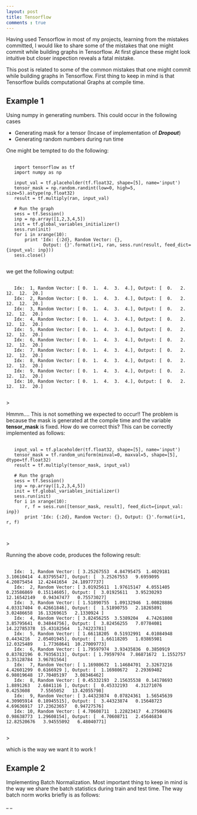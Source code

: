 ```yaml
---
layout: post
title: Tensorflow
comments : true
---
```


<script src="https://cdnjs.cloudflare.com/ajax/libs/mathjax/2.7.0/MathJax.js?config=TeX-AMS-MML_HTMLorMML" type="text/javascript"></script>
<link rel="stylesheet" href="./../css/prism.css">
<script src="./../js/prism.js"></script>

Having used Tensorflow in most of my projects, learning from the mistakes committed, I would like to share some of the mistakes that one might commit while building graphs in Tensorflow. At first glance these might look intuitive but closer inspection reveals a fatal mistake.

This post is related to some of the common mistakes that one might commit while building graphs in Tensorflow. First thing to keep in mind is that Tensorflow builds computational Graphs at compile time.

## Example 1

Using numpy in generating numbers. This could occur in the following cases

- Generating mask for a tensor (Incase of implementation of _**Dropout**_)
- Generating random numbers during run time

One might be tempted to do the following:

<pre>
  <code class="language-python">
   import tensorflow as tf
   import numpy as np

   input_val = tf.placeholder(tf.float32, shape=[5], name='input')
   tensor_mask = np.random.randint(low=0, high=5, size=5).astype(np.float32)
   result = tf.multiply(ran, input_val)

   # Run the graph
   sess = tf.Session()
   inp = np.array([1,2,3,4,5])
   init = tf.global_variables_initializer()
   sess.run(init)
   for i in xrange(10):
       print 'Idx: {:2d}, Random Vector: {},
              Output: {}'.format(i+1, ran, sess.run(result, feed_dict={input_val: inp}))
   sess.close()
  </code>
</pre>

we get the following output:
<pre>
   <code class="language-python">
   Idx:  1, Random Vector: [ 0.  1.  4.  3.  4.], Output: [  0.   2.  12.  12.  20.]
   Idx:  2, Random Vector: [ 0.  1.  4.  3.  4.], Output: [  0.   2.  12.  12.  20.]
   Idx:  3, Random Vector: [ 0.  1.  4.  3.  4.], Output: [  0.   2.  12.  12.  20.]
   Idx:  4, Random Vector: [ 0.  1.  4.  3.  4.], Output: [  0.   2.  12.  12.  20.]
   Idx:  5, Random Vector: [ 0.  1.  4.  3.  4.], Output: [  0.   2.  12.  12.  20.]
   Idx:  6, Random Vector: [ 0.  1.  4.  3.  4.], Output: [  0.   2.  12.  12.  20.]
   Idx:  7, Random Vector: [ 0.  1.  4.  3.  4.], Output: [  0.   2.  12.  12.  20.]
   Idx:  8, Random Vector: [ 0.  1.  4.  3.  4.], Output: [  0.   2.  12.  12.  20.]
   Idx:  9, Random Vector: [ 0.  1.  4.  3.  4.], Output: [  0.   2.  12.  12.  20.]
   Idx: 10, Random Vector: [ 0.  1.  4.  3.  4.], Output: [  0.   2.  12.  12.  20.]
   </code>
</pre>>

Hmmm.... This is not something we expected to occur!! The problem is because the mask is generated at the compile time and the variable **tensor_mask** is fixed. How do we correct this? This can be correctly implemented as follows:

<pre>
   <code class="language-python">
   input_val = tf.placeholder(tf.float32, shape=[5], name='input')
   tensor_mask = tf.random_uniform(minval=0, maxval=5, shape=[5], dtype=tf.float32)
   result = tf.multiply(tensor_mask, input_val)

   # Run the graph
   sess = tf.Session()
   inp = np.array([1,2,3,4,5])
   init = tf.global_variables_initializer()
   sess.run(init)
   for i in xrange(10):
       r, f = sess.run([tensor_mask, result], feed_dict={input_val: inp})
       print 'Idx: {:2d}, Random Vector: {}, Output: {}'.format(i+1, r, f)

   </code>
</pre>>

Running the above code, produces the following result:
<pre>
   <code class="language-python">
   Idx:  1, Random Vector: [ 3.25267553  4.84795475  1.4029181   3.10610414  4.83795547], Output: [  3.25267553   9.6959095    4.20875454  12.42441654  24.18977737]
   Idx:  2, Random Vector: [ 3.01925611  1.97615147  4.0551405   0.23586869  0.15114605], Output: [  3.01925611   3.95230293  12.16542149   0.94347477   0.75573027]
   Idx:  3, Random Vector: [ 1.51890755  1.09132946  1.00828886  4.03317404  0.42661846], Output: [  1.51890755   2.18265891   3.02486658  16.13269615   2.1330924 ]
   Idx:  4, Random Vector: [ 3.82456255  3.5389204   4.74261808  3.85795641  0.34844756], Output: [  3.82456255   7.07784081  14.22785378  15.43182564   1.74223781]
   Idx:  5, Random Vector: [ 1.66118205  0.51932991  4.01084948  0.4434216   2.05401945], Output: [  1.66118205   1.03865981  12.0325489    1.77368641  10.27009773]
   Idx:  6, Random Vector: [ 1.79597974  3.93435836  0.3850919   0.83782196  0.79356313], Output: [ 1.79597974  7.86871672  1.1552757   3.35128784  3.96781564]
   Idx:  7, Random Vector: [ 1.16980672  1.14684701  2.32673216  4.42601299  0.6166929 ], Output: [  1.16980672   2.29369402   6.98019648  17.70405197   3.08346462]
   Idx:  8, Random Vector: [ 0.45332193  2.15635538  0.14178693  1.8891263   2.6841116 ], Output: [  0.45332193   4.31271076   0.4253608    7.5565052   13.42055798]
   Idx:  9, Random Vector: [ 3.44323874  0.07824361  1.56545639  4.30905914  0.18945515], Output: [  3.44323874   0.15648723   4.69636917  17.23623657   0.94727576]
   Idx: 10, Random Vector: [ 4.70608711  1.22823417  4.27506876  0.98638773  1.29608154], Output: [  4.70608711   2.45646834  12.82520676   3.94555092   6.48040771]
   </code>
</pre>>

which is the way we want it to work !


## Example 2

Implementing Batch Normalization. Most important thing to keep in mind is the way we share the batch statistics during train and test time. The way batch norm works briefly is as follows:

_
_